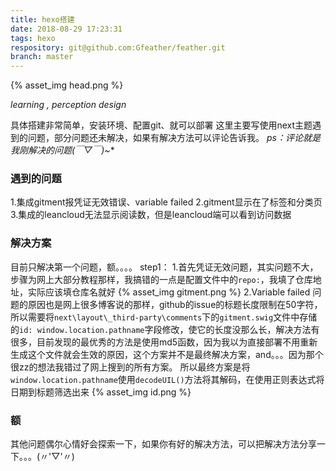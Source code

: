```yaml
---
title: hexo搭建
date: 2018-08-29 17:23:31
tags: hexo
respository: git@github.com:Gfeather/feather.git
branch: master
---
```


{% asset_img  head.png %}
<!--more-->
*learning ,  perception design* 

具体搭建非常简单，安装环境、配置git、就可以部署
这里主要写使用next主题遇到的问题，部分问题还未解决，如果有解决方法可以评论告诉我。
*ps：评论就是我刚解决的问题(￣▽￣)~**

### 遇到的问题

1.集成gitment报凭证无效错误、variable failed
2.gitment显示在了标签和分类页
3.集成的leancloud无法显示阅读数，但是leancloud端可以看到访问数据

### 解决方案

目前只解决第一个问题，额。。。。
step1：
1.首先凭证无效问题，其实问题不大，步骤为网上大部分教程那样，我搞错的一点是配置文件中的`repo:`，我填了仓库地址，实际应该填仓库名就好
{% asset_img gitment.png %}
2.Variable failed 问题的原因也是网上很多博客说的那样，github的issue的标题长度限制在50字符，所以需要将`next\layout\_third-party\comments`下的`gitment.swig`文件中存储的`id: window.location.pathname`字段修改，使它的长度没那么长，解决方法有很多，目前发现的最优秀的方法是使用md5函数，因为我以为直接部署不用重新生成这个文件就会生效的原因，这个方案并不是最终解决方案，and。。。因为那个很zz的想法我错过了网上搜到的所有方案。
所以最终方案是将`window.location.pathname`使用`decodeUIL()`方法将其解码，在使用正则表达式将日期到标题筛选出来
{% asset_img id.png %}

### 额
其他问题偶尔心情好会探索一下，如果你有好的解决方法，可以把解决方法分享一下。。。(〃'▽'〃)
